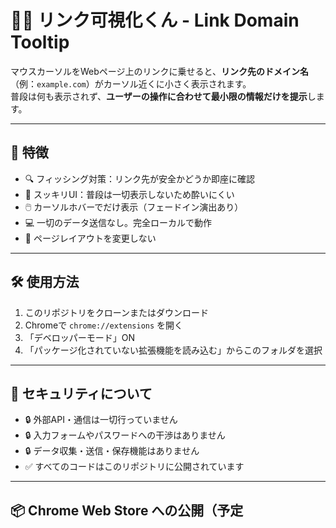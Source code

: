 # 🕵️‍♂️ リンク可視化くん - Link Domain Tooltip

マウスカーソルをWebページ上のリンクに乗せると、**リンク先のドメイン名**（例：`example.com`）がカーソル近くに小さく表示されます。  
普段は何も表示されず、**ユーザーの操作に合わせて最小限の情報だけを提示**します。

---

## 🧠 特徴

- 🔍 フィッシング対策：リンク先が安全かどうか即座に確認
- 🧘 スッキリUI：普段は一切表示しないため酔いにくい
- 🖱️ カーソルホバーでだけ表示（フェードイン演出あり）
- 💻 一切のデータ送信なし。完全ローカルで動作
- 🧼 ページレイアウトを変更しない

---

## 🛠️ 使用方法

1. このリポジトリをクローンまたはダウンロード
2. Chromeで `chrome://extensions` を開く
3. 「デベロッパーモード」ON
4. 「パッケージ化されていない拡張機能を読み込む」からこのフォルダを選択

---

## 🔐 セキュリティについて

- 🔒 外部API・通信は一切行っていません  
- 🔒 入力フォームやパスワードへの干渉はありません  
- 🔒 データ収集・送信・保存機能はありません  
- ✅ すべてのコードはこのリポジトリに公開されています

---

## 📦 Chrome Web Store への公開（予定
